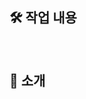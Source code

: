 <!--제목 작성 방법 -->
<!--[FEAT/FIX/REFACTOR/STYLE/DOCS/TEST/CHORE] 글 제목 -->

## 🛠️ 작업 내용

<!-- - #이슈번호 -->


<br/>

## 👀 소개

<!-- 구현된 내용(스샷 포함), 사용법, 참고 자료, 함께 논의하고 싶은 내용 등을 자유롭게 기재 -->

<br/>


